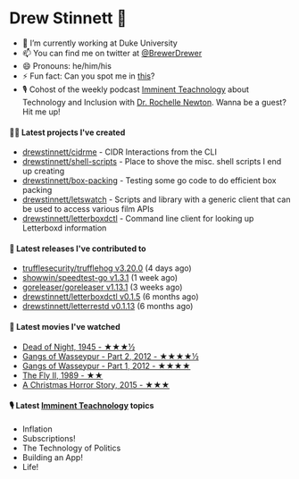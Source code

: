 
# Drew Stinnett 👋

- 🔭 I’m currently working at Duke University
- 📫 You can find me on twitter at [@BrewerDrewer](https://twitter.com/BrewerDrewer)
- 😄 Pronouns: he/him/his
- ⚡ Fun fact: Can you spot me in [this](https://www.youtube.com/watch?v=oL9WnB0qHBA)?
- 🎙 Cohost of the weekly podcast [Imminent Teachnology](https://podcast.imminentteachnology.com/) about Technology and Inclusion with [Dr. Rochelle Newton](https://www.linkedin.com/in/drrochellenewton/). Wanna be a guest? Hit me up!

#### 👨‍💻 Latest projects I've created
- [drewstinnett/cidrme](https://github.com/drewstinnett/cidrme) - CIDR Interactions from the CLI
- [drewstinnett/shell-scripts](https://github.com/drewstinnett/shell-scripts) - Place to shove the misc. shell scripts I end up creating
- [drewstinnett/box-packing](https://github.com/drewstinnett/box-packing) - Testing some go code to do efficient box packing
- [drewstinnett/letswatch](https://github.com/drewstinnett/letswatch) - Scripts and library with a generic client that can be used to access various film APIs
- [drewstinnett/letterboxdctl](https://github.com/drewstinnett/letterboxdctl) - Command line client for looking up Letterboxd information

#### 🚀 Latest releases I've contributed to
- [trufflesecurity/trufflehog v3.20.0](https://github.com/trufflesecurity/trufflehog/releases/tag/v3.20.0) (4 days ago)
- [showwin/speedtest-go v1.3.1](https://github.com/showwin/speedtest-go/releases/tag/v1.3.1) (1 week ago)
- [goreleaser/goreleaser v1.13.1](https://github.com/goreleaser/goreleaser/releases/tag/v1.13.1) (3 weeks ago)
- [drewstinnett/letterboxdctl v0.1.5](https://github.com/drewstinnett/letterboxdctl/releases/tag/v0.1.5) (6 months ago)
- [drewstinnett/letterrestd v0.1.13](https://github.com/drewstinnett/letterrestd/releases/tag/v0.1.13) (6 months ago)

#### 🍿 Latest movies I've watched
- [Dead of Night, 1945 - ★★★½](https://letterboxd.com/mondodrew/film/dead-of-night/)
- [Gangs of Wasseypur - Part 2, 2012 - ★★★★½](https://letterboxd.com/mondodrew/film/gangs-of-wasseypur-part-2/)
- [Gangs of Wasseypur - Part 1, 2012 - ★★★★](https://letterboxd.com/mondodrew/film/gangs-of-wasseypur-part-1/)
- [The Fly II, 1989 - ★★](https://letterboxd.com/mondodrew/film/the-fly-ii/)
- [A Christmas Horror Story, 2015 - ★★★](https://letterboxd.com/mondodrew/film/a-christmas-horror-story/)

#### 🎙 Latest [Imminent Teachnology](https://podcast.imminentteachnology.com/) topics
- Inflation
- Subscriptions!
- The Technology of Politics
- Building an App!
- Life!
